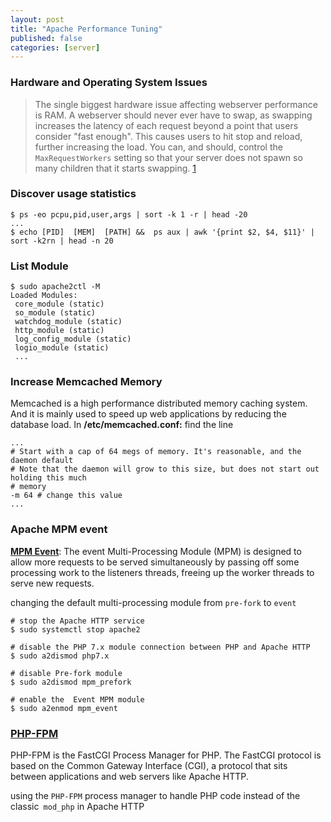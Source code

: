 ```yaml
---
layout: post
title: "Apache Performance Tuning"
published: false
categories: [server]
---
```


### Hardware and Operating System Issues
> The single biggest hardware issue affecting webserver performance is RAM. A webserver should never ever have to swap, as swapping increases the latency of each request beyond a point that users consider "fast enough". This causes users to hit stop and reload, further increasing the load. You can, and should, control the `MaxRequestWorkers` setting so that your server does not spawn so many children that it starts swapping. [1][1]

### Discover usage statistics
```shell
$ ps -eo pcpu,pid,user,args | sort -k 1 -r | head -20
...
$ echo [PID]  [MEM]  [PATH] &&  ps aux | awk '{print $2, $4, $11}' | sort -k2rn | head -n 20
```

### List Module
```
$ sudo apache2ctl -M
Loaded Modules:
 core_module (static)
 so_module (static)
 watchdog_module (static)
 http_module (static)
 log_config_module (static)
 logio_module (static)
 ...
```

### Increase Memcached Memory
Memcached is a high performance distributed memory caching system. And it is mainly used to speed up web applications by reducing the database load.
In **/etc/memcached.conf:** find the line
```
...
# Start with a cap of 64 megs of memory. It's reasonable, and the daemon default
# Note that the daemon will grow to this size, but does not start out holding this much
# memory
-m 64 # change this value
...
```

### Apache MPM event
[**MPM Event**][4]: The event Multi-Processing Module (MPM) is designed to allow more requests to be served simultaneously by passing off some processing work to the listeners threads, freeing up the worker threads to serve new requests.

changing the default multi-processing module from `pre-fork` to `event`

```shell
# stop the Apache HTTP service
$ sudo systemctl stop apache2

# disable the PHP 7.x module connection between PHP and Apache HTTP
$ sudo a2dismod php7.x

# disable Pre-fork module
$ sudo a2dismod mpm_prefork

# enable the  Event MPM module
$ sudo a2enmod mpm_event
```

### [PHP-FPM][5]
PHP-FPM is the FastCGI Process Manager for PHP. The FastCGI protocol is based on the Common Gateway Interface (CGI), a protocol that sits between applications and web servers like Apache HTTP.

using the `PHP-FPM` process manager to handle PHP code instead of the classic` mod_php` in Apache HTTP



[1]: https://httpd.apache.org/docs/2.4/misc/perf-tuning.html "Hardware and Operating System Issues"
[2]: https://www.digitalocean.com/community/tutorials/how-to-configure-apache-http-with-mpm-event-and-php-fpm-on-ubuntu-18-04 "Configure Apache HTTP with MPM Event"
[3]: https://www.thomas-krenn.com/en/wiki/Apache_Performance_Tuning_Options "Apache Performance Tuning Options"
[4]: https://httpd.apache.org/docs/2.4/mod/event.html "Apache MPM event"
[5]: https://php-fpm.org/ "PHP-FPM"
